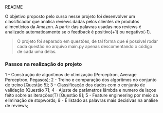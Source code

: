 README

O objetivo proposto pelo curso nesse projeto foi desenvolver um classificador que analisa reviews dadas pelos clientes de produtos alimentícios da Amazon. A partir das palavras usadas nos reviews é analizado automaticamente se o feedback é positivo(+1) ou negativo(-1).

> O projeto foi separado em questões, de tal forma que é possível rodar cada questão no arquivo main.py apenas descomentando o código de cada uma delas.


### Passos na realização do projeto

1 - Construção de algoritmos de otimização (Perceptron, Average Perceptron, Pegasos);
2 - Treino e comparação dos algoritmos no conjunto de treino [Questão 5];
3 - Classificação dos dados com o conjunto de validação [Questão 7];
4 - Ajuste de parâmetros lâmbda e numero de laços feito sobre as iterações(T) [Questão 8];
5 - Feature engineering por meio da eliminação de stopwords;
6 - É listado as palavras mais decisivas na análise de reviews;




